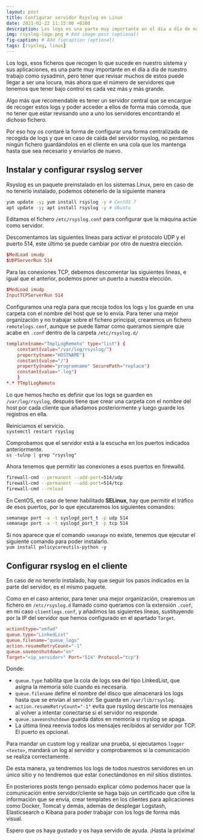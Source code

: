 ```yaml
---
layout: post
title: Configurar servidor Rsyslog en Linux
date: 2021-02-22 11:15:00 +0200
description: Los logs es una parte muy importante en el día a día de nuestro trabajo como sysadmin, pero tener que revisar muchos de estos puede llegar a ser una locura. # Add post description (optional)
img: rsyslog-logo.png # Add image post (optional)
fig-caption: # Add figcaption (optional)
tags: [rsyslog, linux]
---
```


Los logs, esos ficheros que recogen lo que sucede en nuestro sistema y sus aplicaciones, es una parte muy importante en el día a día de nuestro trabajo como sysadmin, pero tener que revisar muchos de estos puede llegar a ser una locura, más ahora que el número de servidores que tenemos que tener bajo control es cada vez más y más grande.

Algo más que recomendable es tener un servidor central que se encargue de recoger estos logs y poder acceder a ellos de forma más cómoda, que no tener que estar revisando uno a uno los servidores encontrando el dichoso fichero.

Por eso hoy os contaré la forma de configurar una forma centralizada de recogida de logs y que en caso de caída del servidor rsyslog, no perdamos ningún fichero guardándolos en el cliente en una cola que los mantenga hasta que sea necesario y enviarlos de nuevo.

## Instalar y configurar rsyslog server

Rsyslog es un paquete preinstalado en los sistemas Linux, pero en caso de no tenerlo instalado, podemos obtenerlo de la siguiente manera

```bash
yum update -y; yum install rsyslog -y # CentOS 7
apt update -y; apt install rsyslog -y # Ubuntu
```

Editamos el fichero `/etc/rsyslog.conf` para configurar que la máquina actúe como servidor.

Descomentamos las siguientes líneas para activar el protocolo UDP y el puerto 514, este último se puede cambiar por otro de nuestra elección.

```conf
$ModLoad imudp
$UDPServerRun 514
```

Para las conexiones TCP, debemos descomentar las siguientes líneas, e igual que el anterior, podemos poner un puerto a nuestra elección.

```conf
$ModLoad imudp
InputTCPServerRun 514
```

Configuramos una regla para que recoja todos los logs y los guarde en una carpeta con el nombre del host que se lo envía. Para tener una mejor organización y no trabajar sobre el fichero principal, crearemos un fichero `remotelogs.conf`, aunque se puede llamar como queramos siempre que acabe en `.conf` dentro de la carpeta `/etc/rsyslog.d/`

```conf
template(name="TmplLogRemoto" type="list") {
    constant(value="/var/log/rsyslog/")
    property(name="HOSTNAME")
    constant(value="/")
    property(name="programname" SecurePath="replace")
    constant(value=".log")
    }
*.* ?TmplLogRemoto
```

Lo que hemos hecho es definir que los logs se guarden en `/var/log/rsyslog`, después tiene que crear una carpeta con el nombre del host por cada cliente que añadamos posteriormente y luego guarde los registros en ella.

Reiniciamos el servicio.  
`systemctl restart rsyslog`

Comprobamos que el servidor está a la escucha en los puertos indicados anteriormente.  
`ss -tulnp | grep "rsyslog"`

Ahora tenemos que permitir las conexiones a esos puertos en firewalld.

```bash
firewall-cmd --permanent --add-port=514/udp
firewall-cmd --permanent --add-port=514/tcp
firewall-cmd --reload
```

En CentOS, en caso de tener habilitado **SELinux**, hay que permitir el tráfico de esos puertos, por lo que ejecutaremos los siguientes comandos:

```bash
semanage port -a -t syslogd_port_t -p udp 514
semanage port -a -t syslogd_port_t -p tcp 514 
```

Si nos aparece que el comando `semanage` no existe, tenemos que ejecutar el siguiente comando para poder instalarlo.  
`yum install policycoreutils-python -y`

## Configurar rsyslog en el cliente

En caso de no tenerlo instalado, hay que seguir los pasos indicados en la parte del servidor, es el mismo paquete.

Como en el caso anterior, para tener una mejor organización, crearemos un fichero en `/etc/rsyslog.d` llamado como queramos con la extensión `.conf`, en mi caso `clientlogs.conf`, y añadimos las siguientes líneas, sustituyendo por la IP del servidor que hemos configurado en el apartado `Target`.

```conf
action(type="omfwd"
queue.type="LinkedList"
queue.filename="queue_logs"
action.resumeRetryCount="-1"
queue.saveonshutdown="on"
Target="<ip_servidor>" Port="514" Protocol="tcp")
```

Donde:

* `queue.type` habilita que la cola de logs sea del tipo LinkedList, que asigna la memoria sólo cuando es necesaria.
* `queue.filename` define el nombre del disco que almacenará los logs hasta que se envían al servidor. Se guarda en `/var/lib/rsyslog`.
* `action.resumeRetryCount="-1"` evita que rsyslog descarte los mensajes al volver a intentar conectarse si el servidor no responde.
* `queue.saveonshutdown` guarda datos en memoria si rsyslog se apaga.
* La última línea reenvía todos los mensajes recibidos al servidor por TCP. El puerto es opcional.

Para mandar un custom log y realizar una prueba, si ejecutamos `logger <texto>`, mandará un log al servidor y comprobaremos si la comunicación se realiza correctamente.

De esta manera, ya tendremos los logs de todos nuestros servidores en un único sitio y no tendremos que estar conectándonos en mil sitios distintos.

En posteriores posts tengo pensado explicar cómo podemos hacer que la comunicación entre servidor/cliente se haga bajo un certificado que cifre la información que se envía, crear templates en los clientes para aplicaciones como Docker, Tomcat y demás, además de desplegar Logstash, Elasticsearch o Kibana para poder trabajar con los logs de forma más visual.

Espero que os haya gustado y os haya servido de ayuda. ¡Hasta la próxima!
